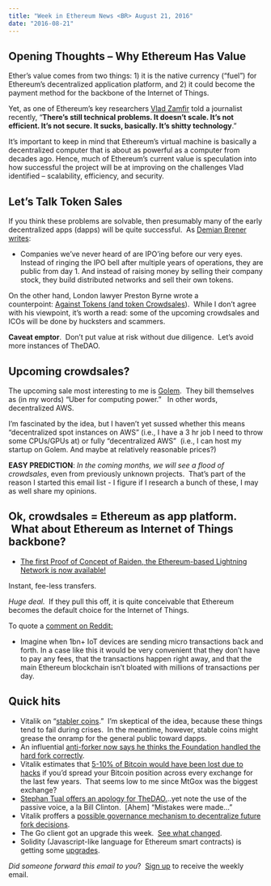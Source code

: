 ```yaml
---
title: "Week in Ethereum News <BR> August 21, 2016"
date: "2016-08-21"
---
```


## Opening Thoughts – Why Ethereum Has Value  

Ether’s value comes from two things: 1) it is the native currency (“fuel”) for Ethereum’s decentralized application platform, and 2) it could become the payment method for the backbone of the Internet of Things.

Yet, as one of Ethereum’s key researchers [Vlad Zamfir](https://t.umblr.com/redirect?z=https%3A%2F%2Fbackchannel.com%2Fthe-uncanny-mind-that-built-ethereum-9b448dc9d14f%23.f4u61oosx&t=ZjVhYjkyMWYwMzUxYTA4YjlhOGJjZTMwZTIxMDliNzYxODE5MjIwMSxQSld4TWhRdg%3D%3D&b=t%3AQ8svKXOQOFn4j1wJ-IeWRA&p=https%3A%2F%2Fwww.weekinethereum.com%2Fpost%2F155180804998%2Faugust-21-2016&m=0) told a journalist recently, “**There’s still technical problems. It doesn’t scale. It’s not efficient. It’s not secure. It sucks, basically. It’s shitty technology**.”

It’s important to keep in mind that Ethereum’s virtual machine is basically a decentralized computer that is about as powerful as a computer from decades ago. Hence, much of Ethereum’s current value is speculation into how successful the project will be at improving on the challenges Vlad identified – scalability, efficiency, and security.

## Let’s Talk Token Sales  

If you think these problems are solvable, then presumably many of the early decentralized apps (dapps) will be quite successful.  As [Demian Brener writes](https://t.umblr.com/redirect?z=https%3A%2F%2Fmedium.com%2Fbitcorps-blog%2Fon-tokens-and-crowdsales-309e49d9530d%23.64idnvu8g&t=NzU4MzdhZWNkMGZlYTk5MTU4NGJiZDI3M2MzOTJmY2ZlZTRlY2JhZCxQSld4TWhRdg%3D%3D&b=t%3AQ8svKXOQOFn4j1wJ-IeWRA&p=https%3A%2F%2Fwww.weekinethereum.com%2Fpost%2F155180804998%2Faugust-21-2016&m=0):

- Companies we’ve never heard of are IPO’ing before our very eyes. Instead of ringing the IPO bell after multiple years of operations, they are public from day 1. And instead of raising money by selling their company stock, they build distributed networks and sell their own tokens.

On the other hand, London lawyer Preston Byrne wrote a counterpoint: [Against Tokens (and token Crowdsales](https://t.umblr.com/redirect?z=https%3A%2F%2Fprestonbyrne.com%2F2016%2F08%2F12%2Fagainst-crowdsales%2F&t=YjA1YzBjNTlhZGMwOTc0YWNkNjM1ZDBkNTFiNGE4NmVlMGQ2ZWEzMSxQSld4TWhRdg%3D%3D&b=t%3AQ8svKXOQOFn4j1wJ-IeWRA&p=https%3A%2F%2Fwww.weekinethereum.com%2Fpost%2F155180804998%2Faugust-21-2016&m=0)).  While I don’t agree with his viewpoint, it’s worth a read: some of the upcoming crowdsales and ICOs will be done by hucksters and scammers.  

**Caveat emptor**.  Don’t put value at risk without due diligence.  Let’s avoid more instances of TheDAO.

## Upcoming crowdsales?  

The upcoming sale most interesting to me is [Golem](https://t.umblr.com/redirect?z=http%3A%2F%2Fgolemproject.net%2F&t=MGNkNmRlMmMzYmIzNDNmZTBiNWJhYjA3ZTM1MTkxMDU3YzQ3MzAwZixQSld4TWhRdg%3D%3D&b=t%3AQ8svKXOQOFn4j1wJ-IeWRA&p=https%3A%2F%2Fwww.weekinethereum.com%2Fpost%2F155180804998%2Faugust-21-2016&m=0).  They bill themselves as (in my words) “Uber for computing power.”   In other words, decentralized AWS.

I’m fascinated by the idea, but I haven’t yet sussed whether this means “decentralized spot instances on AWS” (i.e., I have a 3 hr job I need to throw some CPUs/GPUs at) or fully “decentralized AWS”  (i.e., I can host my startup on Golem. And maybe at relatively reasonable prices?)

**EASY PREDICTION**: _In the coming months, we will see a flood of crowdsales_, even from previously unknown projects.  That’s part of the reason I started this email list - I figure if I research a bunch of these, I may as well share my opinions.

## Ok, crowdsales = Ethereum as app platform.  What about Ethereum as Internet of Things backbone?                                      

- [The first Proof of Concept of Raiden, the Ethereum-based Lightning Network is now available!](https://t.umblr.com/redirect?z=https%3A%2F%2Fgithub.com%2Fraiden-network%2Fraiden%2Fwiki%2FRaiden-PoC%25E2%2580%25900&t=ZTBlYWIzYWFmMWY5ZThhN2JhOGI3NGFhMDljNjhkNWMzNjI4ZjI0NCxQSld4TWhRdg%3D%3D&b=t%3AQ8svKXOQOFn4j1wJ-IeWRA&p=https%3A%2F%2Fwww.weekinethereum.com%2Fpost%2F155180804998%2Faugust-21-2016&m=0)

Instant, fee-less transfers.

_Huge deal._  If they pull this off, it is quite conceivable that Ethereum becomes the default choice for the Internet of Things.

To quote a [comment on Reddit:](https://t.umblr.com/redirect?z=https%3A%2F%2Fwww.reddit.com%2Fr%2Fethereum%2Fcomments%2F4waefa%2Fthe_first_poc_of_raiden_the_ethereumbased%2Fd65lsoo&t=ODYxYjcxY2ZkNTVhYmNhZDVlNjc2ZWYzZWQxMTlmMzg2YjIwNzE5NCxQSld4TWhRdg%3D%3D&b=t%3AQ8svKXOQOFn4j1wJ-IeWRA&p=https%3A%2F%2Fwww.weekinethereum.com%2Fpost%2F155180804998%2Faugust-21-2016&m=0)

- Imagine when 1bn+ IoT devices are sending micro transactions back and forth. In a case like this it would be very convenient that they don’t have to pay any fees, that the transactions happen right away, and that the main Ethereum blockchain isn’t bloated with millions of transactions per day.

## Quick hits

- Vitalik on “[stabler coins](https://t.umblr.com/redirect?z=https%3A%2F%2Fwww.reddit.com%2Fr%2Fethereum%2Fcomments%2F4xtd9z%2Fstabler_coins%2F&t=MWVkNjM5NmMxY2NhYWJlZjQ4MThlNDdkZmNmOWJjNDNjMjZmZTUwZCxQSld4TWhRdg%3D%3D&b=t%3AQ8svKXOQOFn4j1wJ-IeWRA&p=https%3A%2F%2Fwww.weekinethereum.com%2Fpost%2F155180804998%2Faugust-21-2016&m=0).”  I’m skeptical of the idea, because these things tend to fail during crises.  In the meantime, however, stable coins might grease the onramp for the general public toward dapps.
- An influential [anti-forker now says he thinks the Foundation handled the hard fork correctly](https://t.umblr.com/redirect?z=https%3A%2F%2Fwww.reddit.com%2Fr%2Fethereum%2Fcomments%2F4yfdis%2Fopinion_change_it_was_ok_to_have_the_community%2F&t=MDYzYzdmMzZiZTAyNjgzMDcyNGZiM2M4MjZjODRmYWUwODJmOGIxOCxQSld4TWhRdg%3D%3D&b=t%3AQ8svKXOQOFn4j1wJ-IeWRA&p=https%3A%2F%2Fwww.weekinethereum.com%2Fpost%2F155180804998%2Faugust-21-2016&m=0).
- Vitalik estimates that [5-10% of Bitcoin would have been lost due to hacks](https://t.umblr.com/redirect?z=https%3A%2F%2Fwww.reddit.com%2Fr%2FButtcoin%2Fcomments%2F4yhpe2%2Fsuch_extreme_irony_butters_rejoice_that_the%2Fd6osve0&t=ODA4ODQ5NTU1MTE5ZDJlNDRkM2YwYTM4MzMxNjQ1ZWQyN2NkYWYxZSxQSld4TWhRdg%3D%3D&b=t%3AQ8svKXOQOFn4j1wJ-IeWRA&p=https%3A%2F%2Fwww.weekinethereum.com%2Fpost%2F155180804998%2Faugust-21-2016&m=0) if you’d spread your Bitcoin position across every exchange for the last few years.  That seems low to me since MtGox was the biggest exchange?
- [Stephan Tual offers an apology for TheDAO.](https://t.umblr.com/redirect?z=https%3A%2F%2Fgithub.com%2Fethereum%2FEIPs%2Fissues%2F138&t=ZDg1ZmNlNjM3ODU3OTNkYjFhZmZmYzkwZTIxMzUyMzY5MGQ1MTkxMSxQSld4TWhRdg%3D%3D&b=t%3AQ8svKXOQOFn4j1wJ-IeWRA&p=https%3A%2F%2Fwww.weekinethereum.com%2Fpost%2F155180804998%2Faugust-21-2016&m=0)..yet note the use of the passive voice, a la Bill Clinton.  \[Ahem\] “Mistakes were made…”
- Vitalik proffers a [possible governance mechanism to decentralize future fork decisions](https://t.umblr.com/redirect?z=https%3A%2F%2Fgithub.com%2Fethereum%2FEIPs%2Fissues%2F138&t=ZDg1ZmNlNjM3ODU3OTNkYjFhZmZmYzkwZTIxMzUyMzY5MGQ1MTkxMSxQSld4TWhRdg%3D%3D&b=t%3AQ8svKXOQOFn4j1wJ-IeWRA&p=https%3A%2F%2Fwww.weekinethereum.com%2Fpost%2F155180804998%2Faugust-21-2016&m=0).
- The Go client got an upgrade this week.  [See what changed](https://t.umblr.com/redirect?z=https%3A%2F%2Fgithub.com%2Fethereum%2Fgo-ethereum%2Freleases%2Ftag%2Fv1.4.11&t=OTczMGEzODEwM2MyMjY4MTgyZDk1YjA4NzQ4MzhmZmQ0YzcxNThkZSxQSld4TWhRdg%3D%3D&b=t%3AQ8svKXOQOFn4j1wJ-IeWRA&p=https%3A%2F%2Fwww.weekinethereum.com%2Fpost%2F155180804998%2Faugust-21-2016&m=0).
- Solidity (Javascript-like language for Ethereum smart contracts) is getting some [upgrades](https://t.umblr.com/redirect?z=https%3A%2F%2Fwww.reddit.com%2Fr%2Fethereum%2Fcomments%2F4yciyz%2Fupcoming_changes_in_solidity_040%2F&t=MTM3MWY5ZGE5M2U2NWY0MmQ4NTRjYzIzYWRlZDUwOTM2MTIzNTBiOCxQSld4TWhRdg%3D%3D&b=t%3AQ8svKXOQOFn4j1wJ-IeWRA&p=https%3A%2F%2Fwww.weekinethereum.com%2Fpost%2F155180804998%2Faugust-21-2016&m=0).

_Did someone forward this email to you_?  [Sign up](https://t.umblr.com/redirect?z=http%3A%2F%2Feepurl.com%2FcbyJs5&t=M2UwNDBjMGNmNGFmMjBiMjM2MDdhMzQ1NjY5MWVhOGFhNGFkMWQyZCxQSld4TWhRdg%3D%3D&b=t%3AQ8svKXOQOFn4j1wJ-IeWRA&p=https%3A%2F%2Fwww.weekinethereum.com%2Fpost%2F155180804998%2Faugust-21-2016&m=0) to receive the weekly email.
